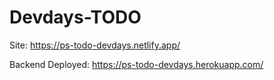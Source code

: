 # Devdays-TODO

Site: https://ps-todo-devdays.netlify.app/

Backend Deployed: https://ps-todo-devdays.herokuapp.com/
